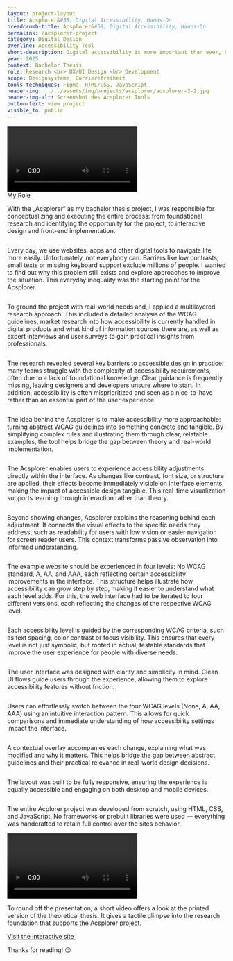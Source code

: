 ```yaml
---
layout: project-layout
title: Acsplorer&#58; Digital Accessibility, Hands-On
breadcrumb-title: Acsplorer&#58; Digital Accessibility, Hands-On
permalink: /acsplorer-project
category: Digital Design
overline: Accessibility Tool
short-description: Digital accessibility is more important than ever, but it’s hard to understand. For my bachelor-thesis, I created a concept and application that communicates accessibility principles in an easy-to-understand approach.
year: 2025
context: Bachelor Thesis
role: Research <br> UX/UI Design <br> Development
scope: Designsysteme, Barrierefreiheit
tools-techniques: Figma, HTML/CSS, JavaScript
header-img: ../../assets/img/projects/acsplorer/acsplorer-3-2.jpg
header-img-alt: Screenshot des Acsplorer Tools
button-text: view project
visible_to: public
---
```

 

<div class="showreel"> 
    <!-- <h2>Showreel</h2> -->
    <video controls playsinline>
        <source src="assets/accessibility-ba/video/timfeuring-acsplorer-compressed.mp4" type="video/mp4" />
        Dein Browser unterstützt das Video-Tag nicht.
    </video>
</div>

<div class="project-chapter"> 
    <div>
        <div class="project-slide project-role">
            <span class="overline">My Role</span>
            <p class="body-regular">
                With the „Acsplorer“ as my bachelor thesis project, I was responsible for conceptualizing and executing the entire process: from foundational research and identifying the opportunity for the project, to interactive design and front-end implementation.
            </p>
        </div>
        <div class="project-slide"> 
            <img src="assets/img/projects/acsplorer/acsplorer-01.jpg" alt="">
            <p class="body-regular">
                Every day, we use websites, apps and other digital tools to navigate life more easily. Unfortunately, not everybody can. Barriers like low contrasts, small texts or missing keyboard support exclude millions of people. I wanted to find out why this problem still exists and explore approaches to improve the situation. This everyday inequality was the starting point for the Acsplorer.
            </p>
        </div>
        <div class="project-slide"> 
            <img src="assets/img/projects/acsplorer/acsplorer-02.jpg" alt="">
            <p class="body-regular">
                To ground the project with real-world needs and, I applied a multilayered research approach. This included a detailed analysis of the WCAG guidelines, market research into how accessibility is currently handled in digital products and what kind of information sources there are, as well as expert interviews and user surveys to gain practical insights from professionals.
            </p>
        </div>
        <div class="project-slide"> 
            <img src="assets/img/projects/acsplorer/acsplorer-03.jpg" alt="">
            <p class="body-regular">
              The research revealed several key barriers to accessible design in practice: many teams struggle with the complexity of accessibility requirements, often due to a lack of foundational knowledge. Clear guidance is frequently missing, leaving designers and developers unsure where to start. In addition, accessibility is often misprioritized and seen as a nice-to-have rather than an essential part of the user experience.
            </p>
        </div>
        <div class="project-slide"> 
            <img src="assets/img/projects/acsplorer/acsplorer-04.jpg" alt="">
            <p class="body-regular">
                The idea behind the Acsplorer is to make accessibility more approachable: turning abstract WCAG guidelines into something concrete and tangible. By simplifying complex rules and illustrating them through clear, relatable examples, the tool helps bridge the gap between theory and real-world implementation.
            </p>
        </div>
        <div class="project-slide"> 
            <img src="assets/img/projects/acsplorer/acsplorer-05.jpg" alt="">
            <p class="body-regular">
                The Acsplorer enables users to experience accessibility adjustments directly within the interface. As changes like contrast, font size, or structure are applied, their effects become immediately visible on interface elements, making the impact of accessible design tangible. This real-time visualization supports learning through interaction rather than theory.
            </p>
        </div>
        <div class="project-slide"> 
            <img src="assets/img/projects/acsplorer/acsplorer-06.jpg" alt="">
            <p class="body-regular">
                Beyond showing changes, Acsplorer explains the reasoning behind each adjustment. It connects the visual effects to the specific needs they address, such as readability for users with low vision or easier navigation for screen reader users. This context transforms passive observation into informed understanding.
            </p>
        </div>
        <div class="project-slide"> 
            <img src="assets/img/projects/acsplorer/acsplorer-07.jpg" alt="">
            <p class="body-regular">
                The example website should be experienced in four levels: No WCAG standard, A, AA, and AAA, each reflecting certain accessibility improvements in the interface. This structure helps illustrate how accessibility can grow step by step, making it easier to understand what each level adds. For this, the web interface had to be iterated to four different versions, each reflecting the changes of the respective WCAG level.
            </p>
        </div>
        <div class="project-slide"> 
            <img src="assets/img/projects/acsplorer/acsplorer-08.jpg" alt="">
            <p class="body-regular">
                Each accessibility level is guided by the corresponding WCAG criteria, such as text spacing, color contrast or focus visibility. This ensures that every level is not just symbolic, but rooted in actual, testable standards that improve the user experience for people with diverse needs.
            </p>
        </div>
        <div class="project-slide"> 
            <img src="assets/img/projects/acsplorer/acsplorer-09.jpg" alt="">
            <p class="body-regular">
                The user interface was designed with clarity and simplicity in mind. Clean UI flows guide users through the experience, allowing them to explore accessibility features without friction.
            </p>
        </div>
        <div class="project-slide"> 
            <img src="assets/img/projects/acsplorer/acsplorer-10.jpg" alt="">
            <p class="body-regular">
                Users can effortlessly switch between the four WCAG levels (None, A, AA, AAA) using an intuitive interaction pattern. This allows for quick comparisons and immediate understanding of how accessibility settings impact the interface.
            </p>
        </div>
        <div class="project-slide"> 
            <img src="assets/img/projects/acsplorer/acsplorer-11.jpg" alt="">
            <p class="body-regular">
                A contextual overlay accompanies each change, explaining what was modified and why it matters. This helps bridge the gap between abstract guidelines and their practical relevance in real-world design decisions.
            </p>
        </div>
        <div class="project-slide"> 
            <img src="assets/img/projects/acsplorer/acsplorer-12.jpg" alt="">
            <p class="body-regular">
                The layout was built to be fully responsive, ensuring the experience is equally accessible and engaging on both desktop and mobile devices. 
            </p>
        </div>
        <div class="project-slide"> 
            <img src="assets/img/projects/acsplorer/acsplorer-13.jpg" alt="">
            <p class="body-regular">
                The entire Acplorer project was developed from scratch, using HTML, CSS, and JavaScript. No frameworks or prebuilt libraries were used — everything was handcrafted to retain full control over the sites behavior.
            </p>
        </div>
        <div class="project-slide"> 
            <video controls playsinline>
                <source src="assets/img/projects/acsplorer/timfeuring-thesis-flipthrough-comp.mp4" type="video/mp4" />
                Dein Browser unterstützt das Video-Tag nicht.
            </video>
            <p class="body-regular">
                To round off the presentation, a short video offers a look at the printed version of the theoretical thesis. It gives a tactile glimpse into the research foundation that supports the Acsplorer project.
            </p>
        </div> 
        <a class="linkout-teaser linkout-acsplorer" href="/acsplorer">
            <span>Visit the interactive site</span>
            <img src="assets/img/projects/acsplorer/acsplorer-linkout.svg" alt="">
        </a>
    </div>
</div>
<p class="body-regular">
    Thanks for reading! 😊
</p>